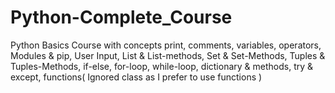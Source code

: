 # Python-Complete_Course
Python Basics Course with concepts print, comments, variables, operators, Modules &amp; pip, User Input, List &amp; List-methods, Set &amp; Set-Methods, Tuples &amp; Tuples-Methods, if-else, for-loop, while-loop, dictionary &amp; methods, try &amp; except, functions( Ignored class as I prefer to use functions )
